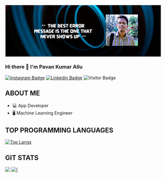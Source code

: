 <a href=""><img align="center" src="https://raw.githubusercontent.com/pavankumarallu/pavankumarallu/main/banner.PNG"/></a>
### Hi there 👋 I'm Pavan Kumar Allu

[![Instagram Badge](https://img.shields.io/badge/-PavankumarAllu-blueviolet?style=plastic-square&logo=instagram&logoColor=white&link=https://www.instagram.com/allupavan_2001/)](https://www.instagram.com/allupavan_2001/)
[![Linkedin Badge](https://img.shields.io/badge/-PavankumarAllu-blue?style=plastic-square&logo=Linkedin&logoColor=white&link=https://www.linkedin.com/in/vamsi-pavan-kumar-allu-2771b41a0/)](https://www.linkedin.com/in/vamsi-pavan-kumar-allu-2771b41a0/)
![Visitor Badge](https://visitor-badge.laobi.icu/badge?page_id=dhanrajdc7)


## ABOUT ME
- 💻 App Developer
- 🖥  Machine Learning Engineer
## TOP PROGRAMMING LANGUAGES
[![Top Langs](https://github-readme-stats.vercel.app/api/top-langs/?username=pavankumarallu&theme=radical&text_color=fff)](https://github.com/pavankumarallu/github-readme-stats)

## GIT STATS
<img src="https://github-readme-stats.vercel.app/api?username=pavankumarallu&&show_icons=true&count_private=true&theme=radical&text_color=fff"/>
<img src="https://github-readme-streak-stats.herokuapp.com/?user=pavankumarallu&theme=radical&text_color=fff"/>|
